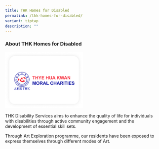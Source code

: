 ```yaml
---
title: THK Homes for Disabled
permalink: /thk-homes-for-disabled/
variant: tiptap
description: ""
---
```

<h3>About THK Homes for Disabled</h3>
<p></p>
<div class="isomer-image-wrapper">
<img style="width: 50%;" height="auto" width="100%" alt="" src="/images/thye_2.png">
</div>
<p>THK Disability Services aims to enhance the quality of life for individuals
with disabilities through active community engagement and the development
of essential skill sets.</p>
<p>Through Art Exploration programme, our residents have been exposed to
express themselves through different modes of Art.</p>
<p></p>
<p></p>